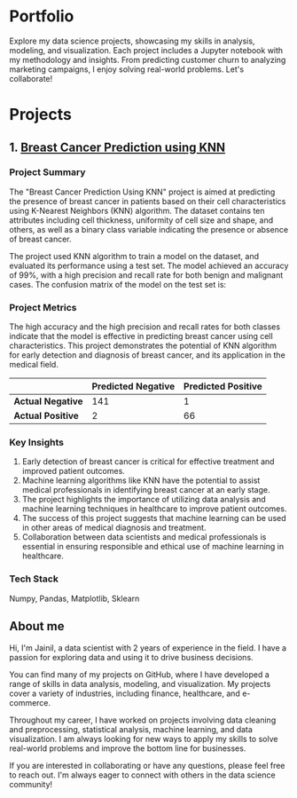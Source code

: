 # Portfolio
Explore my data science projects, showcasing my skills in analysis, modeling, and visualization. Each project includes a Jupyter notebook with my methodology and insights. From predicting customer churn to analyzing marketing campaigns, I enjoy solving real-world problems. Let's collaborate!


# Projects

## 1. [Breast Cancer Prediction using KNN](https://github.com/Jainil-Gosalia/Applied-Data-Science/tree/master/Breast%20Cancer%20Prediction%20Using%20KNN)

### Project Summary
The "Breast Cancer Prediction Using KNN" project is aimed at predicting the presence of breast cancer in patients based on their cell characteristics using K-Nearest Neighbors (KNN) algorithm. The dataset contains ten attributes including cell thickness, uniformity of cell size and shape, and others, as well as a binary class variable indicating the presence or absence of breast cancer.

The project used KNN algorithm to train a model on the dataset, and evaluated its performance using a test set. The model achieved an accuracy of 99%, with a high precision and recall rate for both benign and malignant cases. The confusion matrix of the model on the test set is:

### Project Metrics

The high accuracy and the high precision and recall rates for both classes indicate that the model is effective in predicting breast cancer using cell characteristics. This project demonstrates the potential of KNN algorithm for early detection and diagnosis of breast cancer, and its application in the medical field.

|   | Predicted Negative | Predicted Positive |
|---|---|---|
| **Actual Negative** | 141 | 1 |
| **Actual Positive** | 2 | 66 |

### Key Insights

1. Early detection of breast cancer is critical for effective treatment and improved patient outcomes.
2. Machine learning algorithms like KNN have the potential to assist medical professionals in identifying breast cancer at an early stage.
3. The project highlights the importance of utilizing data analysis and machine learning techniques in healthcare to improve patient outcomes.
4. The success of this project suggests that machine learning can be used in other areas of medical diagnosis and treatment.
5. Collaboration between data scientists and medical professionals is essential in ensuring responsible and ethical use of machine learning in healthcare.

### Tech Stack

Numpy, Pandas, Matplotlib, Sklearn



## About me 

Hi, I'm Jainil, a data scientist with 2 years of experience in the field. I have a passion for exploring data and using it to drive business decisions.

You can find many of my projects on GitHub, where I have developed a range of skills in data analysis, modeling, and visualization. My projects cover a variety of industries, including finance, healthcare, and e-commerce.

Throughout my career, I have worked on projects involving data cleaning and preprocessing, statistical analysis, machine learning, and data visualization. I am always looking for new ways to apply my skills to solve real-world problems and improve the bottom line for businesses.

If you are interested in collaborating or have any questions, please feel free to reach out. I'm always eager to connect with others in the data science community!




